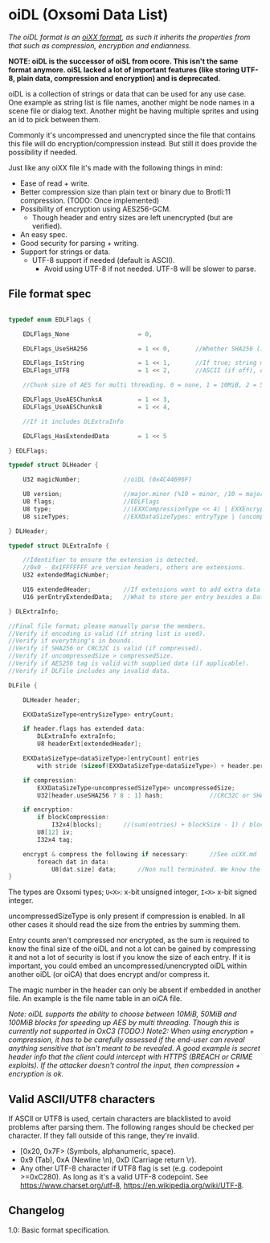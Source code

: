 # oiDL (Oxsomi Data List)

*The oiDL format is an [oiXX format](oiXX.md), as such it inherits the properties from that such as compression, encryption and endianness.*

**NOTE: oiDL is the successor of oiSL from ocore. This isn't the same format anymore. oiSL lacked a lot of important features (like storing UTF-8, plain data, compression and encryption) and is deprecated.**

oiDL is a collection of strings or data that can be used for any use case. One example as string list is file names, another might be node names in a scene file or dialog text. Another might be having multiple sprites and using an id to pick between them.

Commonly it's uncompressed and unencrypted since the file that contains this file will do encryption/compression instead. But still it does provide the possibility if needed.

Just like any oiXX file it's made with the following things in mind:

- Ease of read + write.
- Better compression size than plain text or binary due to Brotli:11 compression. (TODO: Once implemented)
- Possibility of encryption using AES256-GCM.
  - Though header and entry sizes are left unencrypted (but are verified).
- An easy spec.
- Good security for parsing + writing.
- Support for strings or data.
  - UTF-8 support if needed (default is ASCII).
    - Avoid using UTF-8 if not needed. UTF-8 will be slower to parse.

## File format spec

```c

typedef enum EDLFlags {

	EDLFlags_None 					= 0,

	EDLFlags_UseSHA256				= 1 << 0,		//Whether SHA256 (1) or CRC32C (0) is used as hash

    EDLFlags_IsString				= 1 << 1,		//If true; string must contain valid ASCII characters (or UTF8)
    EDLFlags_UTF8					= 1 << 2,		//ASCII (if off), otherwise UTF-8

    //Chunk size of AES for multi threading. 0 = none, 1 = 10MiB, 2 = 50MiB, 3 = 100MiB

    EDLFlags_UseAESChunksA			= 1 << 3,
    EDLFlags_UseAESChunksB			= 1 << 4,

    //If it includes DLExtraInfo

    EDLFlags_HasExtendedData		= 1 << 5

} EDLFlags;

typedef struct DLHeader {

	U32 magicNumber;			//oiDL (0x4C44696F)

	U8 version;					//major.minor (%10 = minor, /10 = major (+1 to get real major))
	U8 flags;					//EDLFlags
	U8 type;					//(EXXCompressionType << 4) | EXXEncryptionType. Each enum should be <Count (see oiXX.md).
	U8 sizeTypes;				//EXXDataSizeTypes: entryType | (uncompressedSizType << 2) | (dataType << 4) (Upper 2 bits should be empty)

} DLHeader;

typedef struct DLExtraInfo {

	//Identifier to ensure the extension is detected.
	//0x0 - 0x1FFFFFFF are version headers, others are extensions.
	U32 extendedMagicNumber;

	U16 extendedHeader;			//If extensions want to add extra data to the header
	U16 perEntryExtendedData;	//What to store per entry besides a DataSizeType

} DLExtraInfo;

//Final file format; please manually parse the members.
//Verify if encoding is valid (if string list is used).
//Verify if everything's in bounds.
//Verify if SHA256 or CRC32C is valid (if compressed).
//Verify if uncompressedSize > compressedSize.
//Verify if AES256 tag is valid with supplied data (if applicable).
//Verify if DLFile includes any invalid data.

DLFile {

    DLHeader header;

    EXXDataSizeType<entrySizeType> entryCount;

    if header.flags has extended data:
    	DLExtraInfo extraInfo;
	    U8 headerExt[extendedHeader];

	EXXDataSizeType<dataSizeType>[entryCount] entries
		with stride (sizeof(EXXDataSizeType<dataSizeType>) + header.perDataExtendedData);

    if compression:
	    EXXDataSizeType<uncompressedSizeType> uncompressedSize;
	    U32[header.useSHA256 ? 8 : 1] hash;				//CRC32C or SHA256

    if encryption:
    	if blockCompression:
    		I32x4[blocks]; 		//(sum(entries) + blockSize - 1) / blockSize
		U8[12] iv;
		I32x4 tag;

    encrypt & compress the following if necessary:		//See oiXX.md
		foreach dat in data:
			U8[dat.size] data;		//Non null terminated. We know the size
}
```

The types are Oxsomi types; `U<X>`: x-bit unsigned integer, `I<X>` x-bit signed integer.

uncompressedSizeType is only present if compression is enabled. In all other cases it should read the size from the entries by summing them.

Entry counts aren't compressed nor encrypted, as the sum is required to know the final size of the oiDL and not a lot can be gained by compressing it and not a lot of security is lost if you know the size of each entry. If it is important, you could embed an uncompressed/unencrypted oiDL within another oiDL (or oiCA) that does encrypt and/or compress it.

The magic number in the header can only be absent if embedded in another file. An example is the file name table in an oiCA file.

*Note: oiDL supports the ability to choose between 10MiB, 50MiB and 100MiB blocks for speeding up AES by multi threading. Though this is currently not supported in OxC3 (TODO:)*
*Note2: When using encryption + compression, it has to be carefully assessed if the end-user can reveal anything sensitive that isn't meant to be revealed. A good example is secret header info that the client could intercept with HTTPS (BREACH or CRIME exploits). If the attacker doesn't control the input, then compression + encryption is ok.*

## Valid ASCII/UTF8 characters

If ASCII or UTF8 is used, certain characters are blacklisted to avoid problems after parsing them. The following ranges should be checked per character. If they fall outside of this range, they're invalid.

- [0x20, 0x7F> (Symbols, alphanumeric, space).
- 0x9 (Tab), 0xA (Newline \n), 0xD (Carriage return \r).
- Any other UTF-8 character if UTF8 flag is set (e.g. codepoint >=0xC280). As long as it's a valid UTF-8 codepoint. See https://www.charset.org/utf-8, https://en.wikipedia.org/wiki/UTF-8.

## Changelog

1.0: Basic format specification.

